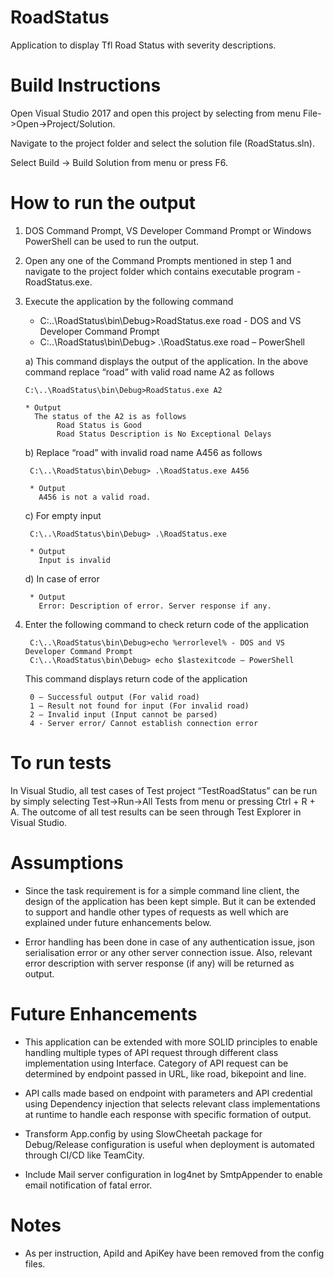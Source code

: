 # RoadStatus
Application to display Tfl Road Status with severity descriptions.


# Build Instructions
Open Visual Studio 2017 and open this project by selecting from menu File->Open->Project/Solution. 

Navigate to the project folder and select the solution file (RoadStatus.sln). 

Select Build -> Build Solution from menu or press F6.


# How to run the output
1)	DOS Command Prompt, VS Developer Command Prompt or Windows PowerShell can be used to run the output.
2)	Open any one of the Command Prompts mentioned in step 1 and navigate to the project folder which contains executable program - RoadStatus.exe.
3)	Execute the application by the following command

    * C:\..\RoadStatus\bin\Debug>RoadStatus.exe road - DOS and VS Developer Command Prompt
    * C:\..\RoadStatus\bin\Debug> .\RoadStatus.exe road – PowerShell

     a)	This command displays the output of the application. In the above command replace “road” with valid road name A2 as                     follows 
     
        C:\..\RoadStatus\bin\Debug>RoadStatus.exe A2 
        
        * Output         
          The status of the A2 is as follows
        	   Road Status is Good
        	   Road Status Description is No Exceptional Delays

     b)	Replace “road” with invalid road name A456 as follows
     
         C:\..\RoadStatus\bin\Debug> .\RoadStatus.exe A456
         
         * Output          
           A456 is not a valid road.

     c)	For empty input
         
         C:\..\RoadStatus\bin\Debug> .\RoadStatus.exe
         
         * Output          
           Input is invalid

     d)	In case of error
     
         * Output          
           Error: Description of error. Server response if any.

 4)	Enter the following command to check return code of the application
      
         C:\..\RoadStatus\bin\Debug>echo %errorlevel% - DOS and VS Developer Command Prompt
         C:\..\RoadStatus\bin\Debug> echo $lastexitcode – PowerShell

      This command displays return code of the application
    
         0 – Successful output (For valid road)
         1 – Result not found for input (For invalid road)
         2 – Invalid input (Input cannot be parsed)
         4 - Server error/ Cannot establish connection error 


# To run tests
In Visual Studio, all test cases of Test project “TestRoadStatus” can be run by simply selecting Test->Run->All Tests 
from menu or pressing Ctrl + R + A. The outcome of all test results can be seen through Test Explorer in Visual Studio.


# Assumptions
* Since the task requirement is for a simple command line client, the design of the application has been kept simple. But it can be extended to support and handle other types of requests as well which are explained under future enhancements below. 

* Error handling has been done in case of any authentication issue, json serialisation error or any other server connection issue. Also, relevant error description with server response (if any) will be returned as output. 


# Future Enhancements
* This application can be extended with more SOLID principles to enable handling multiple types of API request through different class implementation using Interface. Category of API request can be determined by endpoint passed in URL, like road, bikepoint and line.

* API calls made based on endpoint with parameters and API credential using Dependency injection that selects relevant class implementations at runtime to handle each response with specific formation of output.

* Transform App.config by using SlowCheetah package for Debug/Release configuration is useful when deployment is automated through CI/CD like TeamCity.

* Include Mail server configuration in log4net by SmtpAppender to enable email notification of fatal error.

# Notes
* As per instruction, ApiId and ApiKey have been removed from the config files.
